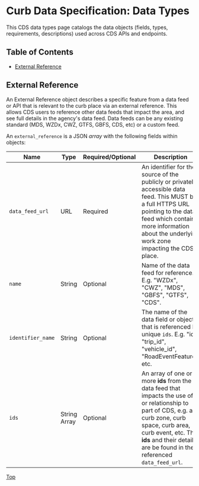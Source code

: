 # Curb Data Specification: **Data Types**

This CDS data types page catalogs the data objects (fields, types, requirements, descriptions) used across CDS APIs and endpoints.

## Table of Contents

- [External Reference](#external-reference)

## External Reference

An External Reference object describes a specific feature from a data feed or API that is relevant to the curb place via an external reference. This allows CDS users to reference other data feeds that impact the area, and see full details in the agency's data feed. Data feeds can be any existing standard (MDS, WZDx, CWZ, GTFS, GBFS, CDS, etc) or a custom feed.

An `external_reference` is a JSON *array* with the following fields within objects:

| Name   | Type   | Required/Optional   | Description   |
| ------ | ------ | ------------------- | ------------- |
| `data_feed_url` | URL | Required | An identifier for the source of the publicly or privately accessible data feed. This MUST be a full HTTPS URL pointing to the data feed which contains more information about the underlying work zone impacting the CDS place. |
| `name` | String | Optional | Name of the data feed for reference. E.g. "WZDx", "CWZ", "MDS", "GBFS", "GTFS", "CDS". |
| `identifier_name` | String | Optional | The name of the data field or object that is referenced by unique `ids`. E.g. "id", "trip_id", "vehicle_id", "RoadEventFeature", etc. |
| `ids` | String Array | Optional | An array of one or more **ids** from the data feed that impacts the use of or relationship to part of CDS, e.g. a curb zone, curb space, curb area, curb event, etc. The **ids** and their details are be found in the referenced `data_feed_url`. |

[Top][toc]

[toc]: #table-of-contents

